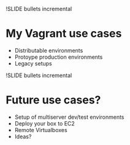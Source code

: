 !SLIDE bullets incremental
# My Vagrant use cases
* Distributable environments
* Protoype production environments
* Legacy setups

!SLIDE bullets incremental
# Future use cases?
* Setup of multiserver dev/test environments
* Deploy your box to EC2
* Remote Virtualboxes
* Ideas?

<!-- .notes Remote virtualboxes (:http://github.com/KieranP/vboxweb_rb), developing on thin clients? -->

<!-- * Legacy configurations: Ancient Ruby versions or specific PHP environments
* Add context to your open source projects: Rails Test Box, easy rails test environment setup
* Be able to use exotic setups under whatever host OS X (Redis, Couchdb, Mongo) -->

<!-- !SLIDE bullets
# WIP, version 0.3.4
* Multi VM support, simulate several servers talking to each other
* RSync support, so shared folders are not slowing you down and remote VM's is possible(?)
* Export VM's to EC2, deploy your VM
* Managing remote Virtualboxes (:http://github.com/KieranP/vboxweb_rb), developing on thin clients? -->
